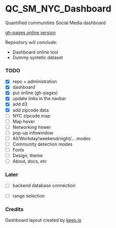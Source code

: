 # QC_SM_NYC_Dashboard
Quantified communities Social Media dashboard

[gh-pages online version](http://casyfill.github.io/QC_SM_NYC_Dashboard/)


Repository will conclude:
- Dashboard online tool
- Dummy syntetic dataset

### TODO

- [x] repo + administration
- [x] dashboard
- [x] put online (gh-pages)
- [x] update links in the navbar
- [x] add d3
- [x] add zipcode data
- [ ] NYC zipcode map
- [ ] Map hover
- [ ] Networking hower
- [ ] pop-up infowindow
- [ ] All/Workday/weekend/night/... modes
- [ ] Community detection modes
- [ ] Fonts
- [ ] Design, theme
- [ ] About, docs, etc

### Later
- [ ] backend database connection
- [ ] range selection


### Credits
Dashboard layout created by [keen.io](keen.io)
